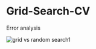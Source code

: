 # Grid-Search-CV
Error analysis 

![grid vs random search1](https://github.com/Archita-Shankar/Grid-Search-CV/assets/121395581/8a8df00a-d74a-4cb6-9524-3156dd99ddbb)
